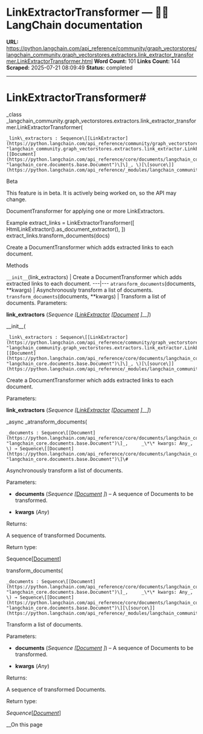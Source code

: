 # LinkExtractorTransformer — 🦜🔗 LangChain  documentation

**URL:** https://python.langchain.com/api_reference/community/graph_vectorstores/langchain_community.graph_vectorstores.extractors.link_extractor_transformer.LinkExtractorTransformer.html
**Word Count:** 101
**Links Count:** 144
**Scraped:** 2025-07-21 08:09:49
**Status:** completed

---

# LinkExtractorTransformer\#

_class _langchain\_community.graph\_vectorstores.extractors.link\_extractor\_transformer.LinkExtractorTransformer\(

    _link\_extractors : Sequence\[[LinkExtractor](https://python.langchain.com/api_reference/community/graph_vectorstores/langchain_community.graph_vectorstores.extractors.link_extractor.LinkExtractor.html#langchain_community.graph_vectorstores.extractors.link_extractor.LinkExtractor "langchain_community.graph_vectorstores.extractors.link_extractor.LinkExtractor")\[[Document](https://python.langchain.com/api_reference/core/documents/langchain_core.documents.base.Document.html#langchain_core.documents.base.Document "langchain_core.documents.base.Document")\]\]_, \)[\[source\]](https://python.langchain.com/api_reference/_modules/langchain_community/graph_vectorstores/extractors/link_extractor_transformer.html#LinkExtractorTransformer)\#     

Beta

This feature is in beta. It is actively being worked on, so the API may change.

DocumentTransformer for applying one or more LinkExtractors.

Example               extract_links = LinkExtractorTransformer([         HtmlLinkExtractor().as_document_extractor(),     ])     extract_links.transform_documents(docs)     

Create a DocumentTransformer which adds extracted links to each document.

Methods

`__init__`\(link\_extractors\) | Create a DocumentTransformer which adds extracted links to each document.   ---|---   `atransform_documents`\(documents, \*\*kwargs\) | Asynchronously transform a list of documents.   `transform_documents`\(documents, \*\*kwargs\) | Transform a list of documents.      Parameters:     

**link\_extractors** \(_Sequence_ _\[_[_LinkExtractor_](https://python.langchain.com/api_reference/community/graph_vectorstores/langchain_community.graph_vectorstores.extractors.link_extractor.LinkExtractor.html#langchain_community.graph_vectorstores.extractors.link_extractor.LinkExtractor "langchain_community.graph_vectorstores.extractors.link_extractor.LinkExtractor") _\[_[_Document_](https://python.langchain.com/api_reference/core/documents/langchain_core.documents.base.Document.html#langchain_core.documents.base.Document "langchain_core.documents.base.Document") _\]__\]_\)

\_\_init\_\_\(

    _link\_extractors : Sequence\[[LinkExtractor](https://python.langchain.com/api_reference/community/graph_vectorstores/langchain_community.graph_vectorstores.extractors.link_extractor.LinkExtractor.html#langchain_community.graph_vectorstores.extractors.link_extractor.LinkExtractor "langchain_community.graph_vectorstores.extractors.link_extractor.LinkExtractor")\[[Document](https://python.langchain.com/api_reference/core/documents/langchain_core.documents.base.Document.html#langchain_core.documents.base.Document "langchain_core.documents.base.Document")\]\]_, \)[\[source\]](https://python.langchain.com/api_reference/_modules/langchain_community/graph_vectorstores/extractors/link_extractor_transformer.html#LinkExtractorTransformer.__init__)\#     

Create a DocumentTransformer which adds extracted links to each document.

Parameters:     

**link\_extractors** \(_Sequence_ _\[_[_LinkExtractor_](https://python.langchain.com/api_reference/community/graph_vectorstores/langchain_community.graph_vectorstores.extractors.link_extractor.LinkExtractor.html#langchain_community.graph_vectorstores.extractors.link_extractor.LinkExtractor "langchain_community.graph_vectorstores.extractors.link_extractor.LinkExtractor") _\[_[_Document_](https://python.langchain.com/api_reference/core/documents/langchain_core.documents.base.Document.html#langchain_core.documents.base.Document "langchain_core.documents.base.Document") _\]__\]_\)

_async _atransform\_documents\(

    _documents : Sequence\[[Document](https://python.langchain.com/api_reference/core/documents/langchain_core.documents.base.Document.html#langchain_core.documents.base.Document "langchain_core.documents.base.Document")\]_,     _\*\* kwargs: Any_, \) → Sequence\[[Document](https://python.langchain.com/api_reference/core/documents/langchain_core.documents.base.Document.html#langchain_core.documents.base.Document "langchain_core.documents.base.Document")\]\#     

Asynchronously transform a list of documents.

Parameters:     

  * **documents** \(_Sequence_ _\[_[_Document_](https://python.langchain.com/api_reference/core/documents/langchain_core.documents.base.Document.html#langchain_core.documents.base.Document "langchain_core.documents.base.Document") _\]_\) – A sequence of Documents to be transformed.

  * **kwargs** \(_Any_\)

Returns:     

A sequence of transformed Documents.

Return type:     

Sequence\[[Document](https://python.langchain.com/api_reference/core/documents/langchain_core.documents.base.Document.html#langchain_core.documents.base.Document "langchain_core.documents.base.Document")\]

transform\_documents\(

    _documents : Sequence\[[Document](https://python.langchain.com/api_reference/core/documents/langchain_core.documents.base.Document.html#langchain_core.documents.base.Document "langchain_core.documents.base.Document")\]_,     _\*\* kwargs: Any_, \) → Sequence\[[Document](https://python.langchain.com/api_reference/core/documents/langchain_core.documents.base.Document.html#langchain_core.documents.base.Document "langchain_core.documents.base.Document")\][\[source\]](https://python.langchain.com/api_reference/_modules/langchain_community/graph_vectorstores/extractors/link_extractor_transformer.html#LinkExtractorTransformer.transform_documents)\#     

Transform a list of documents.

Parameters:     

  * **documents** \(_Sequence_ _\[_[_Document_](https://python.langchain.com/api_reference/core/documents/langchain_core.documents.base.Document.html#langchain_core.documents.base.Document "langchain_core.documents.base.Document") _\]_\) – A sequence of Documents to be transformed.

  * **kwargs** \(_Any_\)

Returns:     

A sequence of transformed Documents.

Return type:     

_Sequence_\[[_Document_](https://python.langchain.com/api_reference/core/documents/langchain_core.documents.base.Document.html#langchain_core.documents.base.Document "langchain_core.documents.base.Document")\]

__On this page